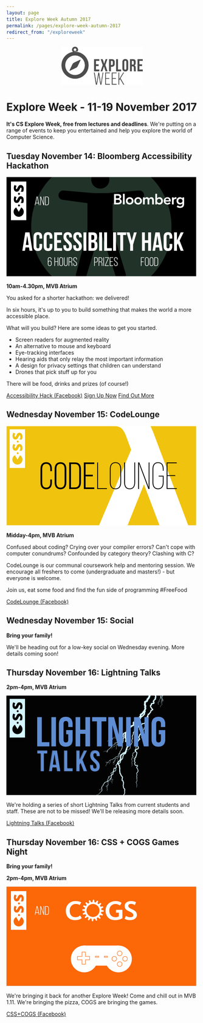```yaml
---
layout: page
title: Explore Week Autumn 2017
permalink: /pages/explore-week-autumn-2017
redirect_from: "/exploreweek"
---
```


<center><img src="/assets/images/contrib/events/2017-02-explore-week/css-explore-week-icon.png" style="height: 100px; width: auto; margin: 0 auto;"/></center>

# Explore Week - 11-19 November 2017

**It's CS Explore Week, free from lectures and deadlines**. We're putting on a range of events to keep you entertained and help you explore the world of Computer Science.

## **Tuesday November 14**: Bloomberg Accessibility Hackathon

<a href="https://www.facebook.com/events/479772452408106/">![CSS Explore Week Hackathon 2017](/assets/images/contrib/events/2017-11-explore-week/accessibility-hackathon-cover-image.png)</a>

**10am-4.30pm, MVB Atrium**

You asked for a shorter hackathon: we delivered!

In six hours, it's up to you to build something that makes the world a more accessible place.

What will you build? Here are some ideas to get you started.

* Screen readers for augmented reality
* An alternative to mouse and keyboard
* Eye-tracking interfaces
* Hearing aids that only relay the most important information
* A design for privacy settings that children can understand
* Drones that pick stuff up for you

There will be food, drinks and prizes (of course!)

<a href="https://www.facebook.com/events/479772452408106/" class="btn btn--dark">Accessibility Hack (Facebook)</a>
<a href="https://goo.gl/forms/amhvaj5Qgsgk8KEG3" class="btn btn--dark">Sign Up Now</a>
<a href="/pages/accessibilityhack2017" class="btn btn--dark">Find Out More</a>

## **Wednesday November 15**: CodeLounge

<a href="https://www.facebook.com/events/1868800843433282/">![CSS Explore Week Hackathon 2017](/assets/images/contrib/events/2017-11-explore-week/codelounge-cover-image.png)</a>

**Midday-4pm, MVB Atrium**

Confused about coding? Crying over your compiler errors? Can't cope with computer conundrums? Confounded by category theory? Clashing with C?

CodeLounge is our communal coursework help and mentoring session. We encourage all freshers to come (undergraduate and masters!) - but everyone is welcome.

Join us, eat some food and find the fun side of programming #FreeFood

<a href="https://www.facebook.com/events/1868800843433282/" class="btn btn--dark">CodeLounge (Facebook)</a>

## **Wednesday November 15**: Social

**Bring your family!**

We'll be heading out for a low-key social on Wednesday evening. More details coming soon!

## **Thursday November 16**: Lightning Talks

**2pm-4pm, MVB Atrium**

<a href="https://www.facebook.com/events/136873833631865/">![Lightning Talks](/assets/images/contrib/events/2017-11-explore-week/lightning-talks-cover-image.png)</a>

We're holding a series of short Lightning Talks from current students and staff. These are not to be missed! We'll be releasing more details soon.

<a href="https://www.facebook.com/events/136873833631865/" class="btn btn--dark">Lightning Talks (Facebook)</a>

## **Thursday November 16**: CSS + COGS Games Night

**Bring your family!**

**2pm-4pm, MVB Atrium**

<a href="https://www.facebook.com/events/200291933845976/">![CSS+COGS](/assets/images/contrib/events/2017-11-explore-week/css-cogs-cover-image.png)</a>

We're bringing it back for another Explore Week! Come and chill out in MVB 1.11. We're bringing the pizza, COGS are bringing the games.

<a href="https://www.facebook.com/events/200291933845976/" class="btn btn--dark">CSS+COGS (Facebook)</a>
